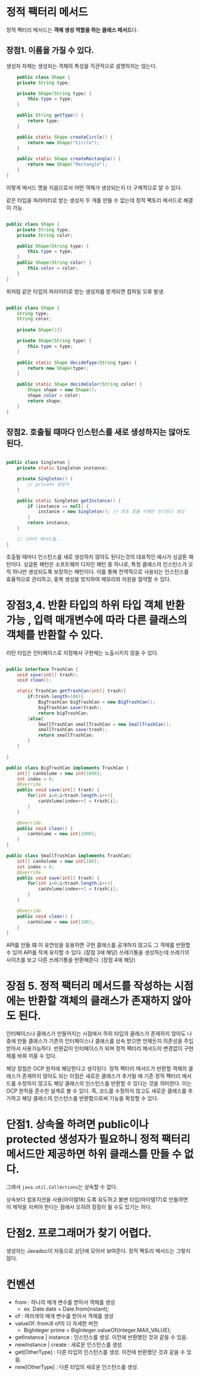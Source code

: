 # 정적 팩터리 메서드
정적 팩터리 메서드는 **객체 생성 역할을 하는 클래스 메서드**다.

## 장점1. 이름을 가질 수 있다.
생성자 자체는 생성되는 객체의 특성을 직관적으로 설명하지는 않는다.

``` java
    public class Shape {
    private String type;

    private Shape(String type) {
        this.type = type;
    }

    public String getType() {
        return type;
    }

    public static Shape createCircle() {
        return new Shape("Circle");
    }

    public static Shape createRectangle() {
        return new Shape("Rectangle");
    }
}
```
이렇게 메서드 명을 지음으로서 어떤 객체가 생성되는지 더 구체적으로 알 수 있다.

같은 타입을 파라미터로 받는 생성자 두 개를 만들 수 없는데 정적 팩토리 메서드로 해결이 가능.

``` java

public class Shape {
    private String type;
    private String color;

    public Shape(String type) {
        this.type = type;
    }
    public Shape(String color) {
        this.color = color;
    }
}

```
위처럼 같은 타입의 파라미터로 받는 생성자를 받게되면 컴파일 오류 발생.
``` java

public class Shape {
    String type;
    String color;
    
    private Shape(){}

    private Shape(String type) {
        this.type = type;
    }

    public static Shape decideType(String type) {
        return new Shape(type);
    }

    public static Shape decideColor(String color) {
        Shape shape = new Shape();
        shape.color = color;
        return shape;
    }
}

```

## 장점2. 호출될 때마다 인스턴스를 새로 생성하지는 않아도 된다.

``` java

public class Singleton {
    private static Singleton instance;

    private Singleton() {
        // private 생성자
    }

    public static Singleton getInstance() {
        if (instance == null) {
            instance = new Singleton(); // 최초 호출 시에만 인스턴스 생성
        }
        return instance;
    }

    // 나머지 메서드들...
}
```

호출될 때마다 인스턴스를 새로 생성하지 않아도 된다는것의 대표적인 예시가 싱글톤 패턴이다.
싱글톤 패턴은 소프트웨어 디자인 패턴 중 하나로, 특정 클래스의 인스턴스가 오직 하나만 생성되도록 보장하는 패턴이다.
이를 통해 전역적으로 사용되는 인스턴스를 효율적으로 관리하고, 중복 생성을 방지하여 메모리와 자원을 절약할 수 있다.

# 장점3,4. 반환 타입의 하위 타입 객체 반환 가능 , 입력 매개변수에 따라 다른 클래스의 객체를 반환할 수 있다.
리턴 타입은 인터페이스로 지정해서 구현체는 노출시키지 않을 수 있다.

``` java

public interface TrashCan {
    void save(int[] trash);
    void clean();

    static TrashCan getTrashCan(int[] trash){
        if(trash.length>100){
            BigTrashCan bigTrashCan = new BigTrashCan();
            bigTrashCan.save(trash);
            return bigTrashCan;
        }else{
            SmallTrashCan smallTrashCan = new SmallTrashCan();
            smallTrashCan.save(trash);
            return smallTrashCan;
        }
    }

}
```

``` java
public class BigTrashCan implements TrashCan {
    int[] canVolume = new int[1000];
    int index = 0;
    @Override
    public void save(int[] trash) {
        for(int i=0;i<trash.length;i++){
            canVolume[index++] = trash[i];
        }
    }

    @Override
    public void clean() {
        canVolume = new int[1000];
    }
}
```

``` java
public class SmallTrashCan implements TrashCan{
    int[] canVolume = new int[100];
    int index = 0;
    @Override
    public void save(int[] trash) {
        for(int i=0;i<trash.length;i++){
            canVolume[index++] = trash[i];
        }
    }

    @Override
    public void clean() {
        canVolume = new int[100];
    }
}
```

API를 만들 떄 이 유연성을 응용하면 구현 클래스를 공개하지 않고도 그 객체를 반환할 수 있어 API를 작게 유지할 수 있다. (장점 3에 해당)
쓰레기통을 생성하는데 쓰레기의 사이즈를 보고 다른 쓰레기통을 반환해준다. (장점 4에 해당)


# 장점 5. 정적 팩터리 메서드를 작성하는 시점에는 반환할 객체의 클래스가 존재하지 않아도 된다.
인터페이스나 클래스가 만들어지는 시점에서 하위 타입의 클래스가 존재하지 않아도 나중에 만들 클래스가 기존의 인터페이스나 클래스를 상속 받으면 언제든지 의존성을 주입 받아서 사용가능하다. 반환값이 인터페이스가 되며 정적 팩터리 메서드이 변경없이 구현체를 바꿔 끼울 수 있다.

해당 장점은 OCP 원칙에 해당한다고 생각된다.
정적 팩터리 메서드가 반환할 객체의 클래스가 존재하지 않아도 되는 이점은 새로운 클래스가 추가될 때 기존 정적 팩터리 메서드를 수정하지 않고도 해당 클래스의 인스턴스를 반환할 수 있다는 것을 의미한다.
이는 OCP 원칙을 준수한 설계로 볼 수 있다. 즉, 코드를 수정하지 않고도 새로운 클래스를 추가하고 해당 클래스의 인스턴스를 반환함으로써 기능을 확장할 수 있다.



# 단점1. 상속을 하려면 public이나 protected 생성자가 필요하니 정적 팩터리 메서드만 제공하면 하위 클래스를 만들 수 없다.
그래서 `java.util.Collections`는 상속할 수 없다.

상속보다 컴포지션을 사용(아이템18) 도록 유도하고 불변 타입(아이템17)로 만들려면 이 제약을 지켜야 한다는 점에서 오히려 장점이 될 수도 있기는 하다.

# 단점2. 프로그래머가 찾기 어렵다.
생성자는 Javadoc이 자동으로 상단에 모아서 보여준다. 정적 팩토리 메서드는 그렇지 않다.

# 컨벤션
- from : 하나의 매개 변수를 받아서 객체를 생성
    - ex. Date date = Date.from(instant);
- of : 여러개의 매개 변수를 받아서 객체를 생성
- valueOf: from과 of의 더 자세한 버전
    - BigInteger prime = BigInteger.valueOf(Integer.MAX_VALUE);
- getInstance | instance : 인스턴스를 생성. 이전에 반환했던 것과 같을 수 있음.
- newInstance | create : 새로운 인스턴스를 생성
- get[OtherType] : 다른 타입의 인스턴스를 생성. 이전에 반환했던 것과 같을 수 있음.
- new[OtherType] : 다른 타입의 새로운 인스턴스를 생성.

